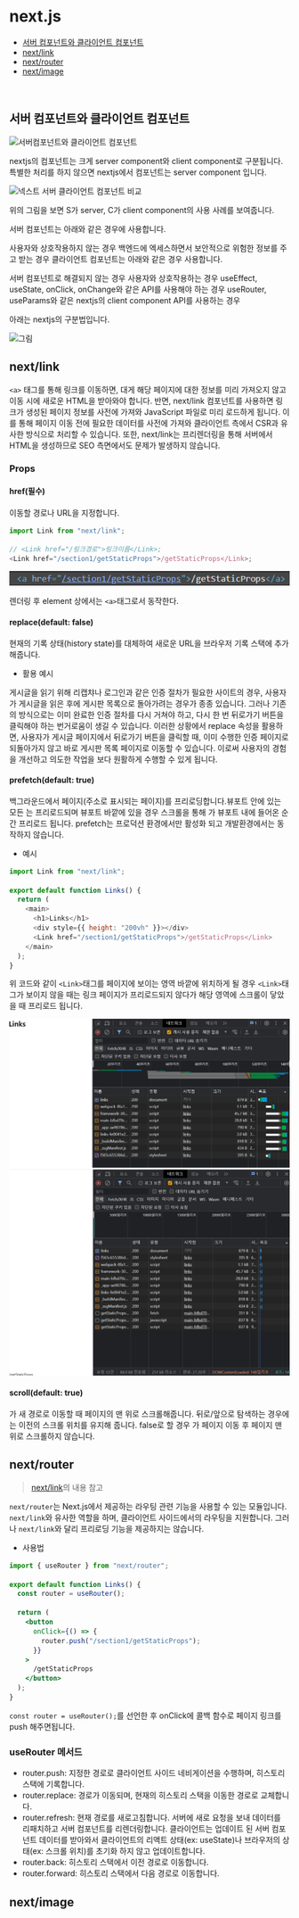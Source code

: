 # next.js

- [서버 컴포넌트와 클라이언트 컴포넌트](#서버-컴포넌트와-클라이언트-컴포넌트)
- [next/link](#nextlink)
- [next/router](#nextrouter)
- [next/image](#nextimage)

<br>

## 서버 컴포넌트와 클라이언트 컴포넌트

![서버컴포넌트와 클라이언트 컴포넌트](https://s3-ap-northeast-2.amazonaws.com/opentutorials-user-file/module/6341/13043.png)

nextjs의 컴포넌트는 크게 server component와 client component로 구분됩니다. 특별한 처리를 하지 않으면 nextjs에서 컴포넌트는 server component 입니다.

![넥스트 서버 클라이언트 컴포넌트 비교](https://s3-ap-northeast-2.amazonaws.com/opentutorials-user-file/module/6341/13053.png)

위의 그림을 보면 S가 server, C가 client component의 사용 사례를 보여줍니다.

서버 컴포넌트는 아래와 같은 경우에 사용합니다.

사용자와 상호작용하지 않는 경우
백엔드에 엑세스하면서 보안적으로 위험한 정보를 주고 받는 경우
클라이언트 컴포넌트는 아래와 같은 경우 사용합니다.

서버 컴포넌트로 해결되지 않는 경우
사용자와 상호작용하는 경우
useEffect, useState, onClick, onChange와 같은 API를 사용해야 하는 경우
useRouter, useParams와 같은 nextjs의 client component API를 사용하는 경우

아래는 nextjs의 구분법입니다.

![그림](https://s3-ap-northeast-2.amazonaws.com/opentutorials-user-file/module/6341/13050.png)

## next/link

`<a>` 태그를 통해 링크를 이동하면, 대게 해당 페이지에 대한 정보를 미리 가져오지 않고 이동 시에 새로운 HTML을 받아와야 합니다. 반면, next/link 컴포넌트를 사용하면 링크가 생성된 페이지 정보를 사전에 가져와 JavaScript 파일로 미리 로드하게 됩니다. 이를 통해 페이지 이동 전에 필요한 데이터를 사전에 가져와 클라이언트 측에서 CSR과 유사한 방식으로 처리할 수 있습니다. 또한, next/link는 프리렌더링을 통해 서버에서 HTML을 생성하므로 SEO 측면에서도 문제가 발생하지 않습니다.

### Props

#### href(필수)

이동할 경로나 URL을 지정합니다.

```javascript
import Link from "next/link";

// <Link href="/링크경로">링크이름</Link>;
<Link href="/section1/getStaticProps">/getStaticProps</Link>;
```

![image-20230713231356303](https://raw.githubusercontent.com/ddullgi/image_sever/master/img/image-20230713231356303.png)

렌더링 후 element 상에서는 `<a>`태그로서 동작한다.

#### replace(default: false)

현재의 기록 상태(history state)를 대체하여 새로운 URL을 브라우저 기록 스택에 추가해줍니다.

- 활용 예시

게시글을 읽기 위해 리캡챠나 로그인과 같은 인증 절차가 필요한 사이트의 경우, 사용자가 게시글을 읽은 후에 게시판 목록으로 돌아가려는 경우가 종종 있습니다. 그러나 기존의 방식으로는 이미 완료한 인증 절차를 다시 거쳐야 하고, 다시 한 번 뒤로가기 버튼을 클릭해야 하는 번거로움이 생길 수 있습니다. 이러한 상황에서 replace 속성을 활용하면, 사용자가 게시글 페이지에서 뒤로가기 버튼을 클릭할 때, 이미 수행한 인증 페이지로 되돌아가지 않고 바로 게시판 목록 페이지로 이동할 수 있습니다. 이로써 사용자의 경험을 개선하고 의도한 작업을 보다 원활하게 수행할 수 있게 됩니다.

#### prefetch(default: true)

백그라운드에서 페이지(주소로 표시되는 페이지)를 프리로딩합니다.뷰포트 안에 있는 모든 <Link />는 프리로드되며 뷰포트 바깥에 있을 경우 스크롤을 통해 <Link />가 뷰포트 내에 들어온 순간 프리로드 됩니다. prefetch는 프로덕션 환경에서만 활성화 되고 개발환경에서는 동작하지 않습니다.

- 예시

```javascript
import Link from "next/link";

export default function Links() {
  return (
    <main>
      <h1>Links</h1>
      <div style={{ height: "200vh" }}></div>
      <Link href="/section1/getStaticProps">/getStaticProps</Link>
    </main>
  );
}
```

위 코드와 같이 `<Link>`태그를 페이지에 보이는 영역 바깥에 위치하게 될 경우 `<Link>`태그가 보이지 않을 때는 링크 페이지가 프리로드되지 않다가 해당 영역에 스크롤이 닿았을 때 프리로드 됩니다.

![image-20230713222227408](https://raw.githubusercontent.com/ddullgi/image_sever/master/img/image-20230713222227408.png)
![image-20230713222247138](https://raw.githubusercontent.com/ddullgi/image_sever/master/img/image-20230713222247138.png)

#### scroll(default: true)

<Link>가 새 경로로 이동할 때 페이지의 맨 위로 스크롤해줍니다. 뒤로/앞으로 탐색하는 경우에는 이전의 스크롤 위치를 유지해 줍니다. false로 할 경우 <Link>가 페이지 이동 후 페이지 맨 위로 스크롤하지 않습니다.

## next/router

> [next/link](#nextlink)의 내용 참고

`next/router`는 Next.js에서 제공하는 라우팅 관련 기능을 사용할 수 있는 모듈입니다. `next/link`와 유사한 역할을 하며, 클라이언트 사이드에서의 라우팅을 지원합니다. 그러나 `next/link`와 달리 프리로딩 기능을 제공하지는 않습니다.

- 사용법

```jsx
import { useRouter } from "next/router";

export default function Links() {
  const router = useRouter();

  return (
    <button
      onClick={() => {
        router.push("/section1/getStaticProps");
      }}
    >
      /getStaticProps
    </button>
  );
}
```

`const router = useRouter();`를 선언한 후 onClick에 콜백 함수로 페이지 링크를 push 해주면됩니다.

### useRouter 메서드

- router.push: 지정한 경로로 클라이언트 사이드 네비게이션을 수행하며, 히스토리 스택에 기록합니다.
- router.replace: 경로가 이동되며, 현재의 히스토리 스택을 이동한 경로로 교체합니다.
- router.refresh: 현재 경로를 새로고침합니다. 서버에 새로 요청을 보내 데이터를 리패치하고 서버 컴포넌트를 리렌더링합니다. 클라이언트는 업데이트 된 서버 컴포넌트 데이터를 받아와서 클라이언트의 리액트 상태(ex: useState)나 브라우저의 상태(ex: 스크롤 위치)를 초기화 하지 않고 업데이트합니다.
- router.back: 히스토리 스택에서 이전 경로로 이동합니다.
- router.forward: 히스토리 스택에서 다음 경로로 이동합니다.

## next/image

